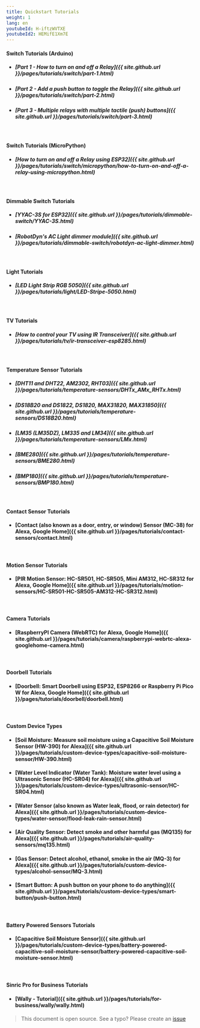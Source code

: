 ```yaml
---
title: Quickstart Tutorials
weight: 1
lang: en
youtubeId: H-iftzWVTXE
youtubeId2: HEMifE1Xm7E
---
```

 

#### Switch Tutorials (Arduino)

- ##### [Part 1 - How to turn on and off a Relay]({{ site.github.url }}/pages/tutorials/switch/part-1.html)

- ##### [Part 2 - Add a push button to toggle the Relay]({{ site.github.url }}/pages/tutorials/switch/part-2.html)

- ##### [Part 3 - Multiple relays with multiple tactile (push) buttons]({{ site.github.url }}/pages/tutorials/switch/part-3.html)

<br/>

#### Switch Tutorials (MicroPython)

- ##### [How to turn on and off a Relay using ESP32]({{ site.github.url }}/pages/tutorials/switch/micropython/how-to-turn-on-and-off-a-relay-using-micropython.html)

<br/>

#### Dimmable Switch Tutorials

- ##### [YYAC-3S for ESP32]({{ site.github.url }}/pages/tutorials/dimmable-switch/YYAC-3S.html)

- ##### [RobotDyn's AC Light dimmer module]({{ site.github.url }}/pages/tutorials/dimmable-switch/robotdyn-ac-light-dimmer.html)

<br/>

#### Light Tutorials

- ##### [LED Light Strip RGB 5050]({{ site.github.url }}/pages/tutorials/light/LED-Stripe-5050.html)

<br/>

#### TV Tutorials

- ##### [How to control your TV using IR Transceiver]({{ site.github.url }}/pages/tutorials/tv/ir-transceiver-esp8285.html)

<br/>

#### Temperature Sensor Tutorials

- ##### [DHT11 and DHT22, AM2302, RHT03]({{ site.github.url }}/pages/tutorials/temperature-sensors/DHTx_AMx_RHTx.html)

- ##### [DS18B20 and DS1822, DS1820, MAX31820, MAX31850]({{ site.github.url }}/pages/tutorials/temperature-sensors/DS18B20.html)

- ##### [LM35 (LM35DZ), LM335 and LM34]({{ site.github.url }}/pages/tutorials/temperature-sensors/LMx.html)

- ##### [BME280]({{ site.github.url }}/pages/tutorials/temperature-sensors/BME280.html)

- ##### [BMP180]({{ site.github.url }}/pages/tutorials/temperature-sensors/BMP180.html)

<br/>

#### Contact Sensor Tutorials
- #### [Contact (also known as a door, entry, or window) Sensor (MC-38) for Alexa, Google Home]({{ site.github.url }}/pages/tutorials/contact-sensors/contact.html) 

<br/>

#### Motion Sensor Tutorials
- #### [PIR Motion Sensor: HC-SR501, HC-SR505, Mini AM312, HC-SR312 for Alexa, Google Home]({{ site.github.url }}/pages/tutorials/motion-sensors/HC-SR501-HC-SR505-AM312-HC-SR312.html)

<br/>

#### Camera Tutorials
- #### [RaspberryPI Camera (WebRTC) for Alexa, Google Home]({{ site.github.url }}/pages/tutorials/camera/raspberrypi-webrtc-alexa-googlehome-camera.html)  

<br/>

#### Doorbell Tutorials
- #### [Doorbell: Smart Doorbell using  ESP32, ESP8266 or Raspberry Pi Pico W for Alexa, Google Home]({{ site.github.url }}/pages/tutorials/doorbell/doorbell.html)  

<br/>

#### Custom Device Types
- #### [Soil Moisture: Measure soil moisture using a Capacitive Soil Moisture Sensor (HW-390) for Alexa]({{ site.github.url }}/pages/tutorials/custom-device-types/capacitive-soil-moisture-sensor/HW-390.html)  
- #### [Water Level Indicator (Water Tank): Moisture water level using a Ultrasonic Sensor (HC-SR04) for Alexa]({{ site.github.url }}/pages/tutorials/custom-device-types/ultrasonic-sensor/HC-SR04.html)  
- #### [Water Sensor (also known as Water leak, flood, or rain detector) for Alexa]({{ site.github.url }}/pages/tutorials/custom-device-types/water-sensor/flood-leak-rain-sensor.html)  
- #### [Air Quality Sensor: Detect smoke and other harmful gas (MQ135) for Alexa]({{ site.github.url }}/pages/tutorials/air-quality-sensors/mq135.html)
- #### [Gas Sensor: Detect alcohol, ethanol, smoke in the air (MQ-3) for Alexa]({{ site.github.url }}/pages/tutorials/custom-device-types/alcohol-sensor/MQ-3.html)
- #### [Smart Button: A push button on your phone to do anything]({{ site.github.url }}/pages/tutorials/custom-device-types/smart-button/push-button.html)
<br/>

#### Battery Powered Sensors Tutorials
- #### [Capacitive Soil Moisture Sensor]({{ site.github.url }}/pages/tutorials/custom-device-types/battery-powered-capacitive-soil-moisture-sensor/battery-powered-capacitive-soil-moisture-sensor.html)  

<br/>

#### Sinric Pro for Business Tutorials
- #### [Wally - Tutorial]({{ site.github.url }}/pages/tutorials/for-business/wally/wally.html)  


> This document is open source. See a typo? Please create an [issue](https://github.com/sinricpro/help-docs)
